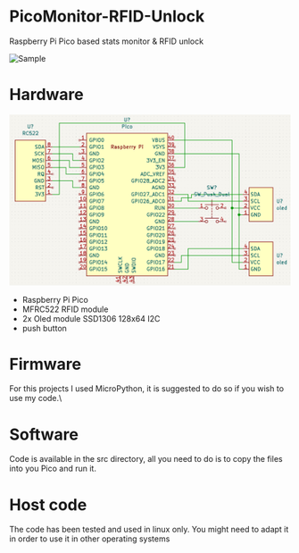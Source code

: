 # PicoMonitor-RFID-Unlock
Raspberry Pi Pico based stats monitor &amp; RFID unlock

![Sample](https://github.com/cpy-dev/PicoMonitor-RFID-Unlock/blob/main/sample.png)

# Hardware
![Scheme](https://github.com/cpy-dev/PicoMonitor-RFID-Unlock/blob/main/scheme.png)

- Raspberry Pi Pico
- MFRC522 RFID module 
- 2x Oled module SSD1306 128x64 I2C
- push button

# Firmware
For this projects I used MicroPython, it is suggested to do so if you wish to use my code.\

# Software
Code is available in the src directory, all you need to do is to copy the files into you Pico and run it.

# Host code
The code has been tested and used in linux only. You might need to adapt it in order to use it in other operating systems
